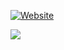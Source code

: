 [![Website](https://img.shields.io/twitter/follow/jbenavent43?label=SIGUEME%20EN%20TWITER&style=flat-square)](tw)

[<img src="https://img.icons8.com/doodle/48/000080/instagram-new.png"/>](ig)

[tw]: https://twitter.com/jbenavent43
[ig]: https://www.instagram.com/joan_43/
